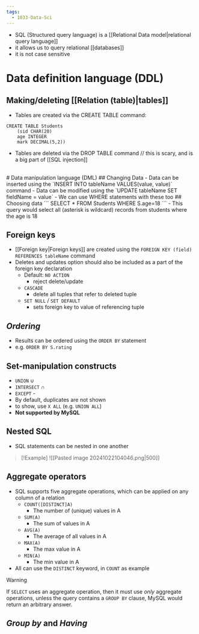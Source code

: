 ```yaml
---
tags:
  - 1033-Data-Sci
---
```

- SQL (Structured query language) is a [[Relational Data model|relational query language]]
- it allows us to query relational [[databases]]
- it is not case sensitive
# Data definition language (DDL)
## Making/deleting [[Relation (table)|tables]]
- Tables are created via the CREATE TABLE command:
```
CREATE TABLE Students
	(sid CHAR(20)
	age INTEGER
	mark DECIMAL(5,2))
```
- Tables are deleted via the DROP TABLE command // this is scary, and is a big part of [[SQL injection]]  
<br>
# Data manipulation language (DML)
## Changing Data
- Data can be inserted using the `INSERT INTO tableName VALUES(value, value)` command
- Data can be modified using the `UPDATE tableName SET fieldName = value`
	- We can use WHERE statements with these too
## Choosing data
```
SELECT *
FROM Students
WHERE S.age=18
```
- This query would select all (asterisk is wildcard) records from students where the age is 18

## Foreign keys
- [[Foreign key|Foreign keys]] are created using the `FOREIGN KEY (field) REFERENCES tableName` command
- Deletes and updates option should also be included as a part of the foreign key declaration
	- Default: `NO ACTION` 
		- reject delete/update
	- `CASCADE` 
		- delete all tuples that refer to deleted tuple
	- `SET NULL` / `SET DEFAULT` 
		- sets foreign key to value of referencing tuple

## *Ordering*
- Results can be ordered using the `ORDER BY` statement
- e.g. `ORDER BY S.rating`

## Set-manipulation constructs
- `UNION` $\cup$
- `INTERSECT` $\cap$
- `EXCEPT` -
- By default, duplicates are not shown
- to show, use `X ALL` (e.g. `UNION ALL`)
- **Not supported by MySQL**

## Nested SQL
- SQL statements can be nested in one another

> [!Example]
> ![[Pasted image 20241022104046.png|500]]

## Aggregate operators

- SQL supports five aggregate operations, which can be applied on any column of a relation
	- `COUNT([DISTINCT]A)` 
		- The number of (unique) values in A
	- `SUM(A)`
		- The sum of values in A
	- `AVG(A)`
		- The average of all values in A
	- `MAX(A)`
		- The max value in A
	- `MIN(A)`
		- The min value in A
- All can use the `DISTINCT` keyword, in `COUNT` as example

> [!Warning] 
> If `SELECT` uses an aggregate operation, then it must use *only* aggregate operations, unless the query contains a `GROUP BY` clause, MySQL would return an arbitrary answer.

## *Group by* and *Having*
